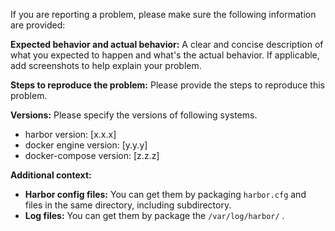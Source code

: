 If you are reporting a problem, please make sure the following information are provided:

**Expected behavior and actual behavior:**
A clear and concise description of what you expected to happen and what's the actual behavior. If applicable, add screenshots to help explain your problem.

**Steps to reproduce the problem:**
Please provide the steps to reproduce this problem.

**Versions:**
Please specify the versions of following systems.
- harbor version: [x.x.x]
- docker engine version: [y.y.y]
- docker-compose version: [z.z.z]

**Additional context:**
* **Harbor config files:** You can get them by packaging `harbor.cfg` and files in the same directory, including subdirectory.
* **Log files:** You can get them by package the `/var/log/harbor/` .